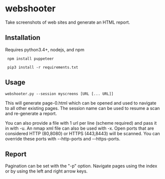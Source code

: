 # webshooter
Take screenshots of web sites and generate an HTML report.

## Installation
Requires python3.4+, nodejs, and npm

```
 npm install puppeteer

 pip3 install -r requirements.txt
```

## Usage
```
webshooter.py --session myscreens [URL [... URL]]
```
This will generate page-0.html which can be opened and used to navigate to all other existing pages. The session name can be used to resume a scan and re-generate a report.

You can also provide a file with 1 url per line (scheme required) and pass it in with -u. An nmap xml file can also be used with -x. Open ports that are considered HTTP (80,8080) or HTTPS (443,8443) will be scanned. You can override these ports with --http-ports and --https-ports.

## Report
Pagination can be set with the "-p" option. Navigate pages using the index or by using the left and right arrow keys.